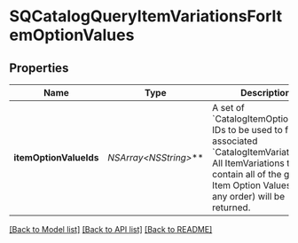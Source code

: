 # SQCatalogQueryItemVariationsForItemOptionValues

## Properties
Name | Type | Description | Notes
------------ | ------------- | ------------- | -------------
**itemOptionValueIds** | **NSArray&lt;NSString*&gt;*** | A set of &#x60;CatalogItemOptionValue&#x60; IDs to be used to find associated &#x60;CatalogItemVariation&#x60;s. All ItemVariations that contain all of the given Item Option Values (in any order) will be returned. | [optional] 

[[Back to Model list]](../README.md#documentation-for-models) [[Back to API list]](../README.md#documentation-for-api-endpoints) [[Back to README]](../README.md)


